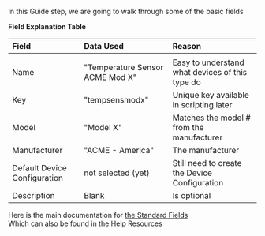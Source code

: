 In this Guide step, we are going to walk through some of the basic fields

**Field Explanation Table**  

| Field | Data Used | Reason |
|:--|:--|:--|
| | | |  
| Name | "Temperature Sensor ACME Mod X" | Easy to understand what devices of this type do |
| Key | "tempsensmodx" | Unique key available in scripting later |
| Model | "Model X" | Matches the model # from the manufacturer |
| Manufacturer | "ACME - America" | The manufacturer |
| Default Device Configuration | not selected (yet) | Still need to create the Device Configuration |
| Description | Blank | Is optional |
  

Here is the main documentation for <a href="https://support.nuviot.com/help.html#/topics/standardfields" target="_blank">the Standard Fields</a>  
Which can also be found in the Help Resources

